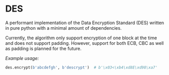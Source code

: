# DES
A performant implementation of the Data Encryption Standard (DES) written in
pure python with a minimal amount of dependencies. 

Currently, the algorithm only support encryption of one block at the time and
does not support padding. However, support for both ECB, CBC as well as padding
is planned for the future.

_Example usage:_

```python
des.encrypt(b'abcdefgh', b'descrypt')  # b'\x03<\xb4\xd8E\xd98\xa7'
```
